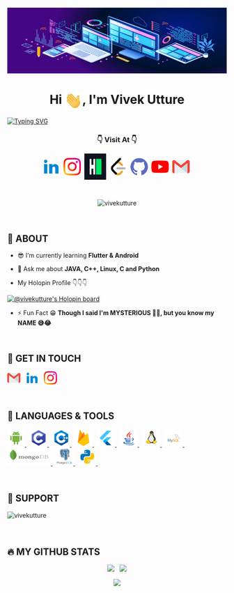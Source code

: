 [![MasterHead](images/Banner.jpeg)](https://vivekutture.github.io)
<h1 align="center">Hi <img align="center" src=images/wave.gif height="40" width="40">, I'm Vivek Utture</h1>

[![Typing SVG](https://readme-typing-svg.demolab.com?font=Fira+Code&weight=900&size=35&duration=3000&color=00BBFF&center=true&vCenter=true&width=1000&lines=Developer;Coder;YouTuber;Engineer)](https://git.io/typing-svg)


<h3 align="center">👇 Visit At 👇</h3>

<p align="center">
<a href="https://linkedin.com/in/vivekutture" target="none"><img align="center" src=icons/linkedin.svg alt="vivekutture" height="40" width="40" /></a>&nbsp;
<a href="https://instagram.com/vivek.utture"><img align="center" src=icons/instagram.svg alt="vivek.utture" height="40" width="40" /></a>&nbsp;
<a href="https://www.hackerrank.com/vivekutture"><img align="center" src=icons/hackerrank.svg alt="vivekutture" height="60" width="50" /></a>&nbsp;
 <a href="https://www.leetcode.com/vivekutture"><img align="center" src=icons/leetcode.svg alt="vivekutture" height="40" width="40" /></a>&nbsp;
<a href="https://www.github.com/vivekutture"><img align="center" src=icons/github.svg alt="vivekutture" height="40" width="40"/></a>&nbsp;
<a href="https://www.youtube.com/@mysterioustechs" target="none"><img align="center" src=icons/youtube.svg alt="vivekutture" height="40" width="40"/></a>&nbsp;
<a href="mailto:uttureviveks@gmail.com?subject=Hello%20Vivek,"><img align="center" src=icons/gmail.svg height="40" width="40"/></a>&nbsp;
</p>
<br>
<p align="center"> <img src="https://komarev.com/ghpvc/?username=vivekutture&label=Profile%20Views&color=0e75b6&style=flat" alt="vivekutture" height="35" width="175"/></p>
<br>
<p>
 
## 🤵 ABOUT

- 😎 I’m currently learning **Flutter & Android**

- 💬 Ask me about **JAVA, C++, Linux, C and Python**

- My Holopin Profile 👇👇👇 <br>

[![@vivekutture's Holopin board](https://holopin.me/vivekutture)](https://holopin.io/@vivekutture)

- ⚡ Fun Fact 😁 **Though I said I'm MYSTERIOUS 🕵️‍♂️, but you know my NAME 😅😂**
 </p>

<br>
<p>

## 📧 GET IN TOUCH

<a href="mailto:uttureviveks@gmail.com?subject=Hello%20Vivek,"><img align="center" src=icons/gmail.svg height="30" width="30"/></a>&nbsp; &nbsp;<a href="https://linkedin.com/in/vivekutture" target="none"><img align="center" src=icons/linkedin.svg alt="vivekutture" height="30" width="30" /></a>&nbsp;&nbsp;
 <a href="https://instagram.com/vivek.utture"><img align="center" src=icons/instagram.svg alt="vivek.utture" height="30" width="30" /></a>&nbsp;
</p>
<br>

## 🚀 LANGUAGES & TOOLS
<p align="left"> 
  <a href="https://developer.android.com" target="_blank" rel="noreferrer" title="Android"> <img src=icons/android.svg alt="android" width="40" height="40"/> </a> &nbsp;
  <a href="https://www.cprogramming.com/" target="_blank" rel="noreferrer" title="C"> <img src=icons/c.svg alt="c" width="40" height="40"/> </a> &nbsp;
  <a href="https://www.w3schools.com/cpp/" target="_blank" rel="noreferrer" title="C++"> <img src=icons/c++.svg alt="cplusplus" width="40" height="40"/> </a> &nbsp;
  <a href="https://firebase.google.com/" target="_blank" rel="noreferrer" title="Firebase"> <img src=icons/firebase.svg alt="firebase" width="40" height="40"/> </a> &nbsp;
  <a href="https://flutter.dev" target="_blank" rel="noreferrer" title="Flutter"> <img src=icons/flutter.svg alt="flutter" width="40" height="40"/> </a> &nbsp;
  <a href="https://www.java.com" target="_blank" rel="noreferrer" title="Java"> <img src=icons/java.svg alt="java" width="40" height="40"/> </a> &nbsp;
  <a href="https://www.linux.org/" target="_blank" rel="noreferrer" title="Linux"> <img src=icons/linux.svg alt="linux" width="40" height="40"/> </a> &nbsp;
  <a href="https://www.mysql.com/" target="_blank" rel="noreferrer" title="MySQL"> <img src=icons/mysql.svg alt="mysql" width="40" height="40"/> </a> &nbsp;
  <a href="https://www.mongodb.com/" target="_blank" rel="noreferrer" title="MongoDB"> <img src=icons/mongodb.svg alt="MongoDB" width="100" height="40"/> </a> &nbsp;
  <a href="https://www.postgresql.org" target="_blank" rel="noreferrer" title="PostgreSQL"> <img src=icons/postgresql.svg alt="postgresql" width="40" height="40"/> </a> &nbsp;
  <a href="https://www.python.org" target="_blank" rel="noreferrer" title="Python"> <img src=icons/python.svg alt="python" width="40" height="40"/> </a> &nbsp;
</p>
<br>

## 🤝 SUPPORT
<p><a href="https://www.buymeacoffee.com/vivekutture"> <img align="left" src="https://cdn.buymeacoffee.com/buttons/v2/default-yellow.png" height="50" width="210" alt="vivekutture" /></a></p><br><br>
<br>

## 🔥 MY GITHUB STATS
<p align="center"> 
  <img src="https://github-readme-stats.vercel.app/api?username=vivekutture&&show_icons=true&count_private=true&theme=radical"/> &nbsp;
  <img src="https://github-readme-streak-stats.herokuapp.com/?user=vivekutture&show_icons=true&count_private=true&theme=radical"/>
</p>
<p align="center">
  <img src="https://github-readme-stats.vercel.app/api/top-langs?username=vivekutture&show_icons=true&locale=en&layout=compact&theme=radical"/>
</p>
